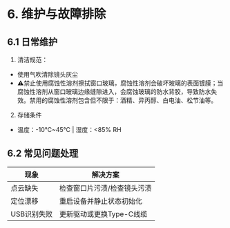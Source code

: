 # 6. 维护与故障排除

## 6.1 日常维护

1. 清洁规范：

* 使用气吹清除镜头灰尘
* ⚠️禁止使用腐蚀性溶剂擦拭窗口玻璃，腐蚀性溶剂会破坏玻璃的表面镀膜；当腐蚀性溶剂从窗口玻璃边缘缝隙进入，会腐蚀玻璃的防水背胶，导致防水失效。禁用的腐蚀性溶剂包含但不限于：酒精、异丙醇、白电油、松节油等。

2. 存储条件

* 温度：-10℃\~45℃ | 湿度：<85% RH

## 6.2 常见问题处理

| 现象        | 解决方案                    |
| ------------- | ----------------------------- |
| 点云缺失    | 检查窗口片污渍/检查镜头污渍 |
| 定位漂移    | 重启设备并静止状态初始化    |
| USB识别失败 | 更新驱动或更换Type-C线缆    |

